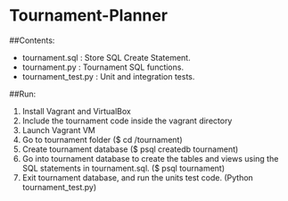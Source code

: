 # Tournament-Planner

##Contents:
- tournament.sql : Store SQL Create Statement.
- tournament.py : Tournament SQL functions.
- tournament_test.py : Unit and integration tests.


##Run:
1. Install Vagrant and VirtualBox
2. Include the tournament code inside the vagrant directory
3. Launch Vagrant VM 
4. Go to tournament folder ($ cd /tournament)
5. Create tournament database ($ psql createdb tournament)
6. Go into tournament database to create the tables and views
   using the SQL statements in tournament.sql. ($ psql tournament)
7. Exit tournament database, and run the units test code. (Python tournament_test.py)
